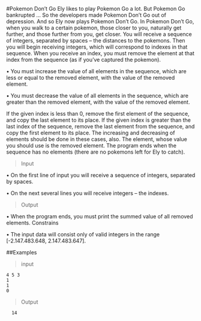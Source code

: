 #Pokemon Don’t Go
Ely likes to play Pokemon Go a lot. But Pokemon Go bankrupted … So the developers made Pokemon Don’t Go out of depression. And so Ely now plays Pokemon Don’t Go. In Pokemon Don’t Go, when you walk to a certain pokemon, those closer to you, naturally get further, and those further from you, get closer.
You will receive a sequence of integers, separated by spaces – the distances to the pokemons. Then you will begin receiving integers, which will correspond to indexes in that sequence.
When you receive an index, you must remove the element at that index from the sequence (as if you’ve captured the pokemon).

•	You must increase the value of all elements in the sequence, which are less or equal to the removed element, with the value of the removed element.

•	You must decrease the value of all elements in the sequence, which are greater than the removed element, with the value of the removed element.

If the given index is less than 0, remove the first element of the sequence, and copy the last element to its place.
If the given index is greater than the last index of the sequence, remove the last element from the sequence, and copy the first element to its place.
The increasing and decreasing of elements should be done in these cases, also. The element, whose value you should use is the removed element.
The program ends when the sequence has no elements (there are no pokemons left for Ely to catch).

>Input

•	On the first line of input you will receive a sequence of integers, separated by spaces.

•	On the next several lines you will receive integers – the indexes.
>Output

•	When the program ends, you must print the summed value of all removed elements.
Constrains

•	The input data will consist only of valid integers in the range [-2.147.483.648, 2.147.483.647].

##Examples
> input

    4 5 3
    1
    1
    0

> Output

      14    
